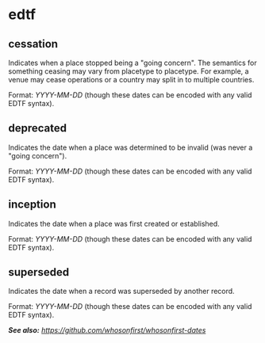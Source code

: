 # edtf

## cessation

Indicates when a place stopped being a "going concern". The semantics for something ceasing may vary from placetype to placetype. For example, a venue may cease operations or a country may split in to multiple countries.

Format: _YYYY-MM-DD_ (though these dates can be encoded with any valid EDTF syntax).

## deprecated

Indicates the date when a place was determined to be invalid (was never a "going concern").

Format: _YYYY-MM-DD_ (though these dates can be encoded with any valid EDTF syntax).

## inception

Indicates the date when a place was first created or established.

Format: _YYYY-MM-DD_ (though these dates can be encoded with any valid EDTF syntax).

## superseded

Indicates the date when a record was superseded by another record.

Format: _YYYY-MM-DD_ (though these dates can be encoded with any valid EDTF syntax).

_**See also:** https://github.com/whosonfirst/whosonfirst-dates_
